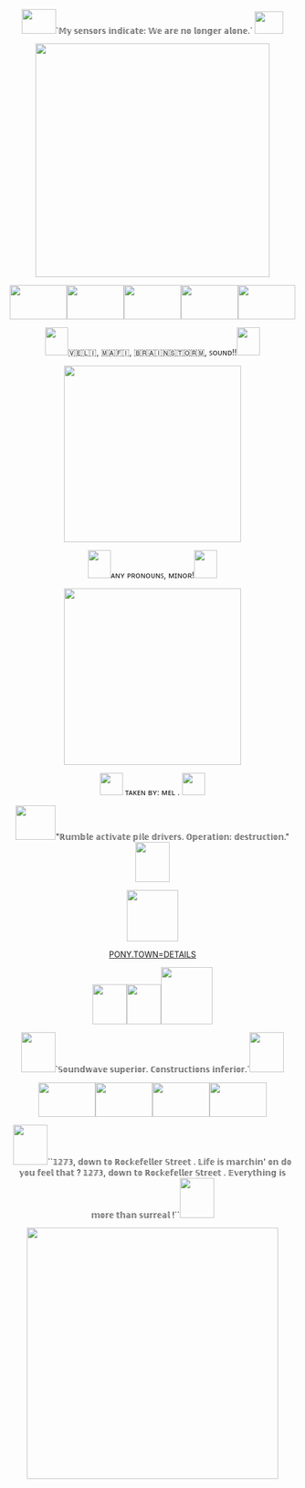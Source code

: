 <p align="center"><img width="60" height="43" src="https://64.media.tumblr.com/b92352c27e24aac1f347de759da5eebe/817a23bafd10d89a-f4/s100x200/c55a1ecaa685d399eef5a769184273e66c23382e.pnj">`𝕄𝕪 𝕤𝕖𝕟𝕤𝕠𝕣𝕤 𝕚𝕟𝕕𝕚𝕔𝕒𝕥𝕖: 𝕎𝕖 𝕒𝕣𝕖 𝕟𝕠 𝕝𝕠𝕟𝕘𝕖𝕣 𝕒𝕝𝕠𝕟𝕖.`
<img width="50" height="39" src="https://64.media.tumblr.com/3c5cf5d3e6ad8ec51c0de0fcafa93017/8ef0b0bac74329dd-35/s100x200/a2c9ee84bee64aa297312cc2d78a60f976996afd.pnj">
<p align="center"> <img width="410" height="409" src="https://files.catbox.moe/ut6o6a.gif"> </p>
<p align="center"><img width="100" height="60" src="https://64.media.tumblr.com/c306ded24c14bee359df819f1c75769f/8ef0b0bac74329dd-22/s250x400/1e98593ad56f8eab875689342460e7da0984701e.pnj"><img width="100" height="60" src="https://64.media.tumblr.com/f4129a2378b0b7455e548722fbee8098/8ef0b0bac74329dd-f2/s100x200/91b1585948430b8c9bf33ac105bacf4e1440e102.pnj"><img width="100" height="60" src="https://64.media.tumblr.com/9e1e5e43d2a9248dabd8fd020ed40939/8ef0b0bac74329dd-57/s100x200/930b3584baa6004079c63892b6e9b0a7e2bdceb0.pnj"><img width="100" height="60" src="https://64.media.tumblr.com/8702eebf835e866bbd9be2c03bc5b60f/8ef0b0bac74329dd-9d/s250x400/019e31f7d5b03cf2341462be3bd66b5040690fc3.pnj"><img width="100" height="60" src="https://64.media.tumblr.com/3c5cf5d3e6ad8ec51c0de0fcafa93017/8ef0b0bac74329dd-35/s100x200/a2c9ee84bee64aa297312cc2d78a60f976996afd.pnj">
<p align="center"> ​<img width="40" height="49" src="https://64.media.tumblr.com/daefaaa2340b48d190cf24d899d667f7/b18aff3ce9323114-1d/s100x200/78d0eab7c167ee61cfea089e3ea843e04167f105.pnj">🇻​​🇪​​🇱​​🇮​, ​🇲​​🇦​​🇫​​🇮​, ​🇧​​🇷​​🇦​​🇮​​🇳​​🇸​​🇹​​🇴​​🇷​​🇲​, ​ꜱᴏᴜɴᴅ​!!<img width="40" height="49" src="https://64.media.tumblr.com/66e5b819b7a948727e3f47ffcc54ce47/b18aff3ce9323114-28/s75x75_c1/6cc5b1c67749bb51536c9cb788c36addb5ed4d0e.gifv">
<p align="center"><img width="310" height="309" src="https://files.catbox.moe/bhr4zh.gif">
<p align="center"> <img width="40" height="49" src="https://64.media.tumblr.com/906a0de1515f3d5ef931b39f57ce8622/27341525ba2ff88d-b5/s250x400/5a00afb9688bb411c761e384aeb018ada1800c7e.pnj">ᴀɴʏ ᴘʀᴏɴᴏᴜɴꜱ, ᴍɪɴᴏʀ!<img width="40" height="49" src="https://64.media.tumblr.com/00b5b7252f1ede70cc144e07e02b5bac/27341525ba2ff88d-38/s100x200/ac7e4839b1910f72c2d016adcceecdc5d5e2b830.pnj">
<p align="center"><img width="310" height="309" src="https://files.catbox.moe/ngy8qc.gif">
<p align="center"><img width="40" height="39" src="https://64.media.tumblr.com/33b7c71dad7a05c25134bd8cc0ee1a23/dd93deb219de9400-99/s100x200/bc380394b49d117f54f1370df3c2bf32620d0c53.pnj"> ᴛᴀᴋᴇɴ ʙʏ: ᴍᴇʟ .
<img width="40" height="39" src="https://64.media.tumblr.com/5c04e864bdaee7be3be9d38e090b6bfe/dd93deb219de9400-e2/s100x200/0c904cb4abae35560259454ebdfd0e720cbce69f.pnj">
<p align="center"> <img width="70" height="60" src="https://64.media.tumblr.com/06b47c81db26718876f849626f417ba4/7b09630c06092a99-1a/s100x200/4604cf36331a5cb153265ce32f01dc3efc3cf8f3.pnj">"ℝ𝕦𝕞𝕓𝕝𝕖 𝕒𝕔𝕥𝕚𝕧𝕒𝕥𝕖 𝕡𝕚𝕝𝕖 𝕕𝕣𝕚𝕧𝕖𝕣𝕤. 𝕆𝕡𝕖𝕣𝕒𝕥𝕚𝕠𝕟: 𝕕𝕖𝕤𝕥𝕣𝕦𝕔𝕥𝕚𝕠𝕟."<img width="60" height="70" src="https://64.media.tumblr.com/0a1742873ba52c8be4ddf31517283392/7b09630c06092a99-78/s100x200/947b7b52862299f79dfaad875bdf1ec9bf3429ab.pnj">
<p align="center"><img width="90" height="90" src="https://media.tenor.com/kjfKM2MYu9EAAAAM/transformers-soundwave.gif">
<p align="center"><a href="https://www.patreon.com/preview/campaign?u=72833203&fan_landing=true&view_as=public" target="_blank">PONY.TOWN=DETAILS</a>
<p align="center"><img width="60" height="70" src="https://64.media.tumblr.com/96157f9993986d03b6dea052c38986fc/daa0fddf21ff9628-72/s100x200/81921ee7249decf367b2ee460a61a062b34c230f.gifv"><img width="60" height="70" src="https://64.media.tumblr.com/867d93bf10e89cc66cc9e1d00a9ec36b/daa0fddf21ff9628-c5/s100x200/47c73261ed166f529d7fbb085e82c81d6cb9b15d.pnj"><img width="90" height="100" src="https://64.media.tumblr.com/729aaa53b277efc2d157f48fdb8753db/daa0fddf21ff9628-89/s250x400/9c3119911946ed25cf2d11ef1dc1bbdec09e4d27.pnj">
<p align="center"><img width="60" height="70" src="https://64.media.tumblr.com/72d4630dd532910098bad130fe7c7763/6622434a82be4681-e4/s75x75_c1/a14206463ebe8202de90915328c9cd3077c625d9.gifv">`𝕊𝕠𝕦𝕟𝕕𝕨𝕒𝕧𝕖 𝕤𝕦𝕡𝕖𝕣𝕚𝕠𝕣. ℂ𝕠𝕟𝕤𝕥𝕣𝕦𝕔𝕥𝕚𝕠𝕟𝕤 𝕚𝕟𝕗𝕖𝕣𝕚𝕠𝕣.`<img width="60" height="70" src="https://64.media.tumblr.com/2717139120a6d85336620f42d6675b17/6622434a82be4681-aa/s75x75_c1/49460be90c52756f5fe953985d5e8603fb5c06e5.gifv">
<p align="center"> <img width="100" height="60" src="https://media.tenor.com/crhRyoMbHZ4AAAAM/soundwave-dancing.gif"><img width="100" height="60" src="https://64.media.tumblr.com/b15fa0f3bb70206bb14cc6a847c61b5e/6aabbea0af91b052-6f/s100x200/42f661b98d75667cfba9bab02a160154571611a2.gifv"><img width="100" height="60" src="https://64.media.tumblr.com/231796cb0902abbc37f0dccc0e2e8c0f/0a314c1722fc4072-6e/s100x200/3c54da33774d9a86064bbcb28a8be2109371136c.gifv"><img width="100" height="60" src="https://64.media.tumblr.com/8ec72ed108231101e5ef8cd614644274/6e4a2fac2e84088d-0b/s100x200/308b994a18e046eacbafed0183ac180f93e67e2a.gifv">
<p align="center"><img width="60" height="70" src="https://64.media.tumblr.com/b7c1c4b25ac014717d1ac0473451d3d2/0a314c1722fc4072-a3/s100x200/e3e04110c10c28a3e645ee339c3c06af6aa0a15f.pnj">``𝟙𝟚𝟟𝟛, 𝕕𝕠𝕨𝕟 𝕥𝕠 ℝ𝕠𝕔𝕜𝕖𝕗𝕖𝕝𝕝𝕖𝕣 𝕊𝕥𝕣𝕖𝕖𝕥 . 𝕃𝕚𝕗𝕖 𝕚𝕤 𝕞𝕒𝕣𝕔𝕙𝕚𝕟' 𝕠𝕟 𝕕𝕠 𝕪𝕠𝕦 𝕗𝕖𝕖𝕝 𝕥𝕙𝕒𝕥 ? 𝟙𝟚𝟟𝟛, 𝕕𝕠𝕨𝕟 𝕥𝕠 ℝ𝕠𝕔𝕜𝕖𝕗𝕖𝕝𝕝𝕖𝕣 𝕊𝕥𝕣𝕖𝕖𝕥 . 𝔼𝕧𝕖𝕣𝕪𝕥𝕙𝕚𝕟𝕘 𝕚𝕤 𝕞𝕠𝕣𝕖 𝕥𝕙𝕒𝕟 𝕤𝕦𝕣𝕣𝕖𝕒𝕝 !``<img width="60" height="70" src="https://media.tenor.com/_04fpcoozooAAAA1/transformers-shockwave.webp">
<p align="center"> <img width="440" height="440" src="https://files.catbox.moe/qhhxfs.gif"> </p>
